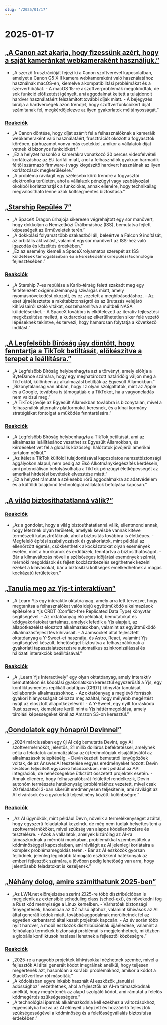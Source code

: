 ```yaml
---
slug: '/2025/01/17'
---
```


# 2025-01-17

## [„A Canon azt akarja, hogy fizessünk azért, hogy a saját kameránkat webkameraként használjuk.”](https://romanzipp.com/blog/no-you-cant-use-your-6299-canon-camera-as-a-webcam)

- „A szerző frusztrációját fejezi ki a Canon szoftverével kapcsolatban, amelyet a Canon G5 X II kamera webkameraként való használatához használnak macOS-en, kiemelve a kompatibilitási problémákat és a szerverhibákat. - A macOS 15-re a szoftverproblémák megoldódtak, de sok funkció előfizetést igényelt, ami aggodalmat keltett a tulajdonolt hardver használatáért felszámított további díjak miatt. - A bejegyzés bírálja a hardvercégek azon trendjét, hogy szoftverfunkciókért díjat számítanak fel, megkérdőjelezve az ilyen gyakorlatok méltányosságát.”

### [Reakciók](https://news.ycombinator.com/item?id=42735393)

- „A Canon döntése, hogy díjat számít fel a felhasználóknak a kameráik webkameraként való használatáért, frusztrációt okozott a fogyasztók körében, párhuzamot vonva más esetekkel, amikor a vállalatok díjat vetnek ki bizonyos funkciókért.”
- „Ez a helyzet hasonló a kamerákra vonatkozó 30 perces videofelvételi korlátozáshoz az EU tarifái miatt, ahol a felhasználók gyakran harmadik féltől származó firmware-t vagy kiegészítő hardvert használnak az ilyen korlátozások megkerülésére.”
- „A probléma rávilágít egy szélesebb körű trendre a fogyasztói elektronika területén, ahol a vállalatok pénzügyi vagy szabályozási okokból korlátozhatják a funkciókat, annak ellenére, hogy technikailag megvalósítható lenne azok költségmentes biztosítása.”

## [„Starship Repülés 7”](https://www.spacex.com/launches/mission/?missionId=starship-flight-7?submit)

- „A SpaceX Dragon űrhajója sikeresen végrehajtott egy sor manővert, hogy dokkoljon a Nemzetközi Űrállomáshoz (ISS), bemutatva fejlett képességeit az űrműveletek terén.”
- „A dokkolási folyamat több szakaszból áll, beleértve a Falcon 9 indítását, az orbitális aktiválást, valamint egy sor manővert az ISS-hez való igazodás és közelítés érdekében.”
- „Ez az esemény kiemeli a SpaceX folyamatos szerepét az ISS küldetések támogatásában és a kereskedelmi űrrepülési technológia fejlesztésében.”

### [Reakciók](https://news.ycombinator.com/item?id=42731091)

- „A Starship 7-es repülése a Karib-térség felett szakadt meg egy feltételezett oxigén/üzemanyag szivárgás miatt, amely nyomásnövekedést okozott, és ez vezetett a meghibásodáshoz. - Az eset újraélesztette a rakétabiztonságról és az űrutazás velejáró kihívásairól szóló vitákat, összehasonlítva a múltbeli NASA küldetésekkel. - A SpaceX továbbra is elkötelezett az iteratív fejlesztési megközelítése mellett, a kudarcokat az elkerülhetetlen siker felé vezető lépéseknek tekintve, és tervezi, hogy hamarosan folytatja a következő indítást.”

## [„A Legfelsőbb Bíróság úgy döntött, hogy fenntartja a TikTok betiltását, előkészítve a terepet a leállításra.”](https://www.cnbc.com/2025/01/17/supreme-court-rules-to-uphold-tiktok-ban.html)

- „A Legfelsőbb Bíróság helybenhagyta azt a törvényt, amely előírja a ByteDance számára, hogy egy meghatározott határidőig váljon meg a TikToktól, különben az alkalmazást betiltják az Egyesült Államokban.”
- „Bizonytalanság van abban, hogy az olyan szolgáltatók, mint az Apple és a Google, továbbra is támogatják-e a TikTokot, ha a vagyoneladás nem valósul meg.”
- „A TikTok jövője az Egyesült Államokban továbbra is bizonytalan, mivel a felhasználók alternatív platformokat keresnek, és a kínai kormány stratégiákat fontolgat a működés fenntartására.”

### [Reakciók](https://news.ycombinator.com/item?id=42738464)

- „A Legfelsőbb Bíróság helybenhagyta a TikTok betiltását, ami az alkalmazás leállításához vezethet az Egyesült Államokban, és kérdéseket vet fel a globális közösségi hálózatok jövőjéről amerikai tartalom nélkül.”
- „Az ítélet a TikTok külföldi tulajdonlásával kapcsolatos nemzetbiztonsági aggályokon alapul, nem pedig az Első Alkotmánykiegészítés kérdésein, ami potenciálisan befolyásolhatja a TikTok pénzügyi életképességét az amerikai hirdetési bevételek elvesztése miatt.”
- „Ez a helyzet rámutat a szélesebb körű aggodalmakra az adatvédelem és a külföldi tulajdonú technológiai vállalatok befolyása kapcsán.”

## [„A világ biztosíthatatlanná válik?”](https://charleshughsmith.substack.com/p/is-the-world-becoming-uninsurable)

### [Reakciók](https://news.ycombinator.com/item?id=42732728)

- „Az a gondolat, hogy a világ biztosíthatatlanná válik, ellentmond annak, hogy léteznek olyan területek, amelyek kevésbé vannak kitéve természeti katasztrófáknak, ahol a biztosítás továbbra is életképes. - Megfelelő építési szabályozások és gyakorlatok, mint például az ellenőrzött égetés, csökkenthetik a kockázatokat olyan események esetén, mint a hurrikánok és erdőtüzek, fenntartva a biztosíthatóságot. - Bár a klímaváltozás növeli a szélsőséges időjárási események számát, mérnöki megoldások és fejlett kockázatkezelés segíthetnek kezelni ezeket a kihívásokat, bár a biztosítási költségek emelkedhetnek a magas kockázatú területeken.”

## [„Tanulja meg az Yjs-t interaktívan”](https://learn.yjs.dev/)

- „A Learn Yjs egy interaktív oktatóanyag, amely arra lett tervezve, hogy megtanítsa a felhasználókat valós idejű együttműködő alkalmazások építésére a Yjs CRDT (Conflict-free Replicated Data Type) könyvtár segítségével. - Az oktatóanyag élő példákat, bemutatókat és kódgyakorlatokat tartalmaz, amelyek lefedik a Yjs alapjait, az állapotkezelést elosztott alkalmazásokban, valamint az együttműködő alkalmazásfejlesztés kihívásait. - A Jamsocket által fejlesztett oktatóanyag a Y-Sweet-et használja, és Astro, React, valamint Yjs segítségével készült, lehetőséget biztosítva a felhasználóknak a gyakorlati tapasztalatszerzésre automatikus szinkronizálással és hálózati interakciók beállításával.”

### [Reakciók](https://news.ycombinator.com/item?id=42731582)

- „A „Learn Yjs Interactively” egy olyan oktatóanyag, amely interaktív bemutatókon és kódolási gyakorlatokon keresztül egyszerűsíti a Yjs, egy konfliktusmentes replikált adattípus (CRDT) könyvtár tanulását kollaboratív alkalmazásokhoz. - Az oktatóanyag a meglévő források gyakori hiányosságait célozza meg azáltal, hogy mélyebb megértést nyújt az elosztott állapotkezelésről. - A Y-Sweet, egy nyílt forráskódú Rust szerver, kiemelésre kerül mint a Yjs háttérmegoldása, amely tárolási képességeket kínál az Amazon S3-on keresztül.”

## [„Gondolatok egy hónapról Devinnel”](https://www.answer.ai/posts/2025-01-08-devin.html)

- „2024 márciusában egy új AI cég bemutatta Devint, egy AI szoftvermérnököt, jelentős, 21 millió dolláros befektetéssel, amelynek célja a feladatok automatizálása az új technológiák elsajátításától az alkalmazások telepítéséig. - Devin kezdeti bemutatói lenyűgözőek voltak, de az Answer.AI tesztelése vegyes eredményeket hozott: Devin kiválóan teljesített egyszerű feladatokban, mint például az API integrációk, de nehézségekbe ütközött összetett projektek esetén. - Annak ellenére, hogy felhasználóbarát felülettel rendelkezik, Devin autonóm természete hatékonysági problémákhoz vezetett, mivel csak 20 feladatból 3-ban sikerült eredményesen teljesítenie, ami rávilágít az AI elvárások és a gyakorlati teljesítmény közötti különbségre.”

### [Reakciók](https://news.ycombinator.com/item?id=42734681)

- „Az AI ügynökök, mint például Devin, növelik a termelékenységet azáltal, hogy egyszerű feladatokat kezelnek, de még nem tudják helyettesíteni a szoftvermérnököket, mivel szükség van alapos kódellenőrzésre és tesztelésre. - Azok a vállalatok, amelyek kizárólag az AI-ra támaszkodnak a mérnöki munkában, problémákkal szembesültek a kódminőséggel kapcsolatban, ami rávilágít az AI jelenlegi korlátaira a komplex problémamegoldás terén. - Bár az AI eszközök gyorsan fejlődnek, jelenleg leginkább támogató eszközként hatékonyak az emberi fejlesztők számára, a jövőben pedig lehetőség van arra, hogy jelentősebb feladatokat is kezeljenek.”

## [„Néhány dolog, amire számíthatunk 2025-ben”](https://lwn.net/Articles/1003780/)

- „Az LWN.net előrejelzése szerint 2025-re több disztribúcióban is megjelenik az extensible scheduling class (sched-ext), és növekedni fog a Rust kód mennyisége a Linux kernelben. - Várhatóak biztonsági fenyegetések, hasonlóan az XZ hátsó ajtóhoz, valamint kihívások az AI által generált kódok miatt, továbbá aggodalmak merülhetnek fel az egyetlen karbantartó által kezelt projektek kapcsán. - Az év során több nyílt hardver, a mobil eszközök disztribúcióinak újjáéledése, valamint a felhőalapú termékek biztonsági problémái is megjelenhetnek, miközben a globális konfliktusok hatással lehetnek a fejlesztői közösségre.”

### [Reakciók](https://news.ycombinator.com/item?id=42731962)

- „2025-re a nagyobb projektek kihívásokkal nézhetnek szembe, mivel a fejlesztők AI által generált kódot integrálnak anélkül, hogy teljesen megértenék azt, hasonlóan a korábbi problémákhoz, amikor a kódot a StackOverflow-ról másolták.”
- „A kódolásban egyre inkább használt AI eszközök „tanulási adóssághoz” vezethetnek, ahol a fejlesztők az AI-ra támaszkodnak anélkül, hogy megértenék az alapul szolgáló kódot, ami rámutat a felelős kódmegértés szükségességére.”
- „A technológiai iparnak alkalmazkodnia kell ezekhez a változásokhoz, egyensúlyba hozva az AI előnyeit a képzett és hozzáértő fejlesztők szükségességével a kódminőség és a felelősségvállalás biztosítása érdekében.”

<head>
  <meta property="og:title" content="„A Canon azt akarja, hogy fizessünk azért, hogy a saját kameránkat webkameraként használjuk.”" />
  <meta property="og:type" content="website" />
  <meta property="og:image" content="https://og.cho.sh/api/og/?title=%E2%80%9EA%20Canon%20azt%20akarja%2C%20hogy%20fizess%C3%BCnk%20az%C3%A9rt%2C%20hogy%20a%20saj%C3%A1t%20kamer%C3%A1nkat%20webkamerak%C3%A9nt%20haszn%C3%A1ljuk.%E2%80%9D&subheading=2025.%20janu%C3%A1r%2017.%2C%20p%C3%A9ntek%3A%20Hacker%20News%20%C3%96sszefoglal%C3%B3" />
</head>
